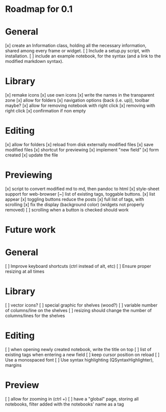 Roadmap for 0.1
===============

# General
[x] create an Information class, holding all the necessary information, shared
    among every frame or widget.
[ ] Include a setup.py script, with installation.
[ ] include an example notebook, for the syntax (and a link to the modified
    markdown syntax).

# Library
[x] remake icons
    [x] use own icons
    [x] write the names in the transparent zone
[x] allow for folders
[x] navigation options (back (i.e. up)), toolbar maybe?
[x] allow for removing notebook with right click
    [x] removing with right click
    [x] confirmation if non empty

# Editing
[x] allow for folders
[x] reload from disk externally modified files
[x] save modified files
[x] shortcut for previewing
[x] implement "new field"
    [x] form created
    [x] update the file

# Previewing
[x] script to convert modified md to md, then pandoc to html
[x] style-sheet support for web-browser
[~] list of existing tags, toggable buttons.
    [x] list appear
    [x] toggling buttons reduce the posts
    [x] full list of tags, with scrolling
    [x] fix the display (background color) (widgets not properly removed)
    [ ] scrolling when a button is checked should work


Future work
===========

# General
[ ] Improve keyboard shortcuts (ctrl instead of alt, etc)
[ ] Ensure proper resizing at all times

# Library
[ ] vector icons?
[ ] special graphic for shelves (wood?)
[ ] variable number of columns/line on the shelves
[ ] resizing should change the number of columns/lines for the shelves

# Editing
[ ] when opening newly created notebook, write the title on top
[ ] list of existing tags when entering a new field
[ ] keep cursor position on reload
[ ] Use a monospaced font
[ ] Use syntax highlighting (QSyntaxHighlighter), margins

# Preview
[ ] allow for zooming in (ctrl +)
[ ] have a "global" page, storing all notebooks, filter added with the
    notebooks' name as a tag
